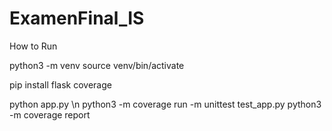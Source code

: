 # ExamenFinal_IS

How to Run

python3 -m venv
source venv/bin/activate

pip install flask coverage

python app.py \n
python3 -m coverage run -m unittest test_app.py
python3 -m coverage report
